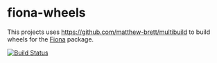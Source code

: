 # fiona-wheels

This projects uses https://github.com/matthew-brett/multibuild to build wheels
for the [Fiona](https://github.com/Toblerity/Fiona) package.

[![Build Status](https://travis-ci.com/sgillies/fiona-wheels.svg?branch=master)](https://travis-ci.com/sgillies/fiona-wheels)
